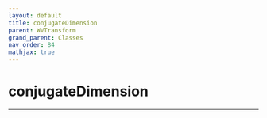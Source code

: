 ```yaml
---
layout: default
title: conjugateDimension
parent: WVTransform
grand_parent: Classes
nav_order: 84
mathjax: true
---
```


#  conjugateDimension




---

